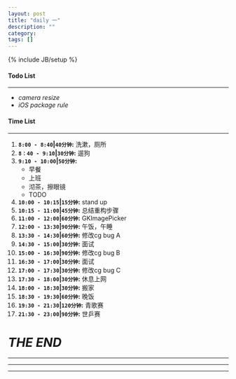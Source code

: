 ```yaml
---
layout: post
title: "daily 一"
description: ""
category: 
tags: []
---
```

{% include JB/setup %}
#### Todo List
***
* *camera resize*
* *iOS package rule*

#### Time List
***
1. **`8:00 - 8:40`|`40分钟`:** 洗漱，厕所
2. **`8：40 - 9:10`|`30分钟`:** 遛狗
3. **`9:10 - 10:00`|`50分钟`:** 
	* 早餐
	* 上班
	* 沏茶，擦眼镜
	* TODO
4. **`10:00 - 10:15`|`15分钟`:** stand up
5. **`10:15 - 11:00`|`45分钟`:** 总结重构步骤
6. **`11:00 - 12:00`|`60分钟`:** GKImagePicker
7. **`12:00 - 13:30`|`90分钟`:** 午饭，午睡
8. **`13:30 - 14:30`|`60分钟`:** 修改cg bug A
9. **`14:30 - 15:00`|`30分钟`:** 面试
10. **`15:00 - 16:30`|`90分钟`:** 修改cg bug B
11. **`16:30 - 17:00`|`30分钟`:** 面试
12. **`17:00 - 17:30`|`30分钟`:** 修改cg bug C
13. **`17:30 - 18:00`|`30分钟`:** 休息上网
14. **`18:00 - 18:30`|`30分钟`:** 搬家
15. **`18:30 - 19:30`|`60分钟`:** 晚饭
16. **`19:30 - 21:30`|`120分钟`:** 青歌赛
17. **`21:30 - 23:00`|`90分钟`:** 世乒赛

# *THE END*
***
***
***